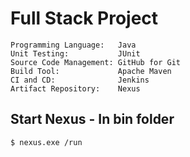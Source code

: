 # Full Stack Project

```
Programming Language:   Java
Unit Testing:           JUnit
Source Code Management: GitHub for Git
Build Tool:             Apache Maven
CI and CD:              Jenkins
Artifact Repository:    Nexus
```

## Start Nexus - In bin folder
```
$ nexus.exe /run
```

